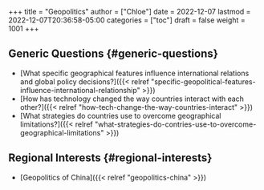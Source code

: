 +++
title = "Geopolitics"
author = ["Chloe"]
date = 2022-12-07
lastmod = 2022-12-07T20:36:58-05:00
categories = ["toc"]
draft = false
weight = 1001
+++

## Generic Questions {#generic-questions}

-   [What specific
    geographical features influence international relations and global
    policy decisions?]({{< relref "specific-geopolitical-features-influence-international-relationship" >}})
-   [How has technology changed the way countries interact with each
    other?]({{< relref "how-tech-change-the-way-countries-interact" >}})
-   [What strategies do countries use to overcome geographical limitations?]({{< relref "what-strategies-do-contries-use-to-overcome-geographical-limitations" >}})


## Regional Interests {#regional-interests}

-   [Geopolitics of China]({{< relref "geopolitics-china" >}})
